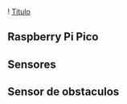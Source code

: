 ! [Titulo](cooltext399102852286274.gif)


## Raspberry Pi Pico

## Sensores

## Sensor de obstaculos
